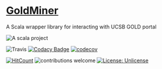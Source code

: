 # [GoldMiner](https://github.com/sguzman/GoldMiner)
A Scala wrapper library for interacting with UCSB GOLD portal

![A scala project](https://i.imgur.com/vBOMoBu.png)

![Travis](https://travis-ci.org/sguzman/GoldMiner.svg?branch=master)
[![Codacy Badge](https://api.codacy.com/project/badge/Grade/c844e0ac5e234a92885005bd8d835b06)](https://www.codacy.com/app/guzmansalv/GoldMiner?utm_source=github.com&amp;utm_medium=referral&amp;utm_content=sguzman/GoldMiner&amp;utm_campaign=Badge_Grade)
[![codecov](https://codecov.io/gh/sguzman/GoldMiner/branch/master/graph/badge.svg)](https://codecov.io/gh/sguzman/GoldMiner)

[![HitCount](http://hits.dwyl.io/sguzman/GoldMiner.svg)](http://hits.dwyl.io/sguzman/GoldMiner)
![contributions welcome](https://img.shields.io/badge/contributions-welcome-brightgreen.svg?style=flat)
[![License: Unlicense](https://img.shields.io/badge/license-Unlicense-blue.svg)](http://unlicense.org/)